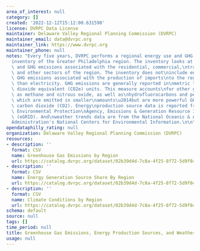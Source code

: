 ```yaml
---
area_of_interest: null
category: []
created: '2022-12-12T15:12:00.631590'
license: DVRPC Data License
maintainer: Delaware Valley Regional Planning Commission (DVRPC)
maintainer_email: data@dvrpc.org
maintainer_link: https://www.dvrpc.org
maintainer_phone: null
notes: "Every five years, DVRPC performs a regional energy use and GHG emissions\n\
  inventory of the Greater Philadelphia region. The inventory looks at energy\nuse\
  \ and GHG emissions associated with the residential, commercial,\ntransportation,\
  \ and other sectors of the region. The inventory does not\ninclude energy use or\
  \ GHG emissions associated with the production of imports\nto the region, other\
  \ than electricity. GHG emissions are generally reported in\nmetric tons of carbon\
  \ dioxide equivalent (CO2e) units. This measure accounts\nfor other gases, such\
  \ as methane and nitrous oxide, as well as\nhydrofluorocarbons and perfluorocarbons,\
  \ which are emitted in smaller\namounts\u2014but are more powerful GHGs\u2014than\
  \ carbon dioxide (CO2). Energy\nproduction source data is reported from the U.S.\
  \ Environmental Protection\nAgency, Emissions & Generation Resource Integrated Database\
  \ (eGRID). And\nweather trends data are from the National Oceanic & Atmospheric\n\
  Administration's National Centers for Environmental Information.\n\n"
opendataphilly_rating: null
organization: Delaware Valley Regional Planning Commission (DVRPC)
resources:
- description: ''
  format: CSV
  name: Greenhouse Gas Emissions by Region
  url: https://catalog.dvrpc.org/dataset/02b39d4d-7c8a-4f25-8f72-5d9f848af5d2/resource/d414c6ac-1942-415d-928e-3ba83b41819c/download/greenhouse_gas_emissions.ghg_emissions_by_region.csv
- description: ''
  format: CSV
  name: Energy Generation Source Share By Region
  url: https://catalog.dvrpc.org/dataset/02b39d4d-7c8a-4f25-8f72-5d9f848af5d2/resource/191fcd5d-2fe0-4dc8-b6d0-ac3fb5b0b37f/download/greenhouse_gas_emissions.energy_generation_sources_share_by_region.csv
- description: ''
  format: CSV
  name: Climate Conditions by Region
  url: https://catalog.dvrpc.org/dataset/02b39d4d-7c8a-4f25-8f72-5d9f848af5d2/resource/3d06a410-15b0-4a74-bdbb-421e1ece9587/download/greenhouse_gas_emissions.climate_by_region.csv
schema: default
source: null
tags: []
time_period: null
title: Greenhouse Gas Emissions, Energy Production Sources, and Weather Events data
usage: null
---
```

